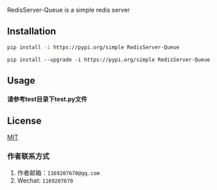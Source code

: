 RedisServer-Queue is a simple redis server

## Installation

```bash
pip install -i https://pypi.org/simple RedisServer-Queue
```

```commandline
pip install --upgrade -i https://pypi.org/simple RedisServer-Queue
```

## Usage

#### 请参考test目录下test.py文件

## License

[MIT](https://choosealicense.com/licenses/mit/)

### 作者联系方式

1. 作者邮箱：`1169207670@qq.com`
2. Wechat: `1169207670`
